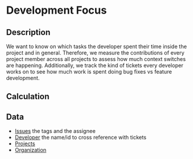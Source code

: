 # Development Focus

## Description

We want to know on which tasks the developer spent their time inside the project and in general.
Therefore, we measure the contributions of every project member across all projects to assess how much context switches are happening.
Additionally, we track the kind of tickets every developer works on to see how much work is spent doing bug fixes vs feature development.

## Calculation

## Data

- [Issues](Issue.md) the tags and the assignee
- [Developer](Developer.md) the name/id to cross reference with tickets
- [Projects](Project.md)
- [Organization](Organization.md)

